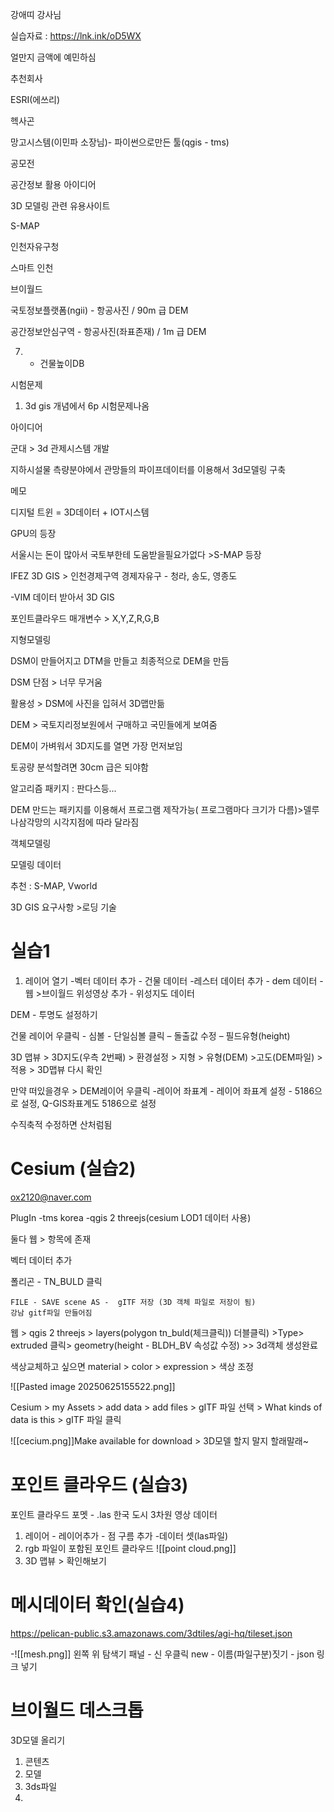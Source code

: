 강애띠 강사님

실습자료 : https://lnk.ink/oD5WX

얼만지 금액에 예민하심

추천회사

ESRI(에쓰리)

헥사곤

망고시스템(이민파 소장님)- 파이썬으로만든 툴(qgis - tms)

공모전

공간정보 활용 아이디어

3D 모델링 관련 유용사이트

S-MAP

인천자유구청

스마트 인천

브이월드

국토정보플랫폼(ngii) - 항공사진 / 90m 급 DEM

공간정보안심구역 - 항공사진(좌표존재) / 1m 급 DEM

7. - 건물높이DB

시험문제

1. 3d gis 개념에서 6p 시험문제나옴

아이디어

군대 > 3d 관제시스템 개발

지하시설물 측량분야에서 관망들의 파이프데이터를 이용해서 3d모델링 구축

메모

디지털 트윈 = 3D데이터 + IOT시스템

GPU의 등장

서울시는 돈이 많아서 국토부한테 도움받을필요가없다 >S-MAP 등장

IFEZ 3D GIS > 인천경제구역 경제자유구 - 청라, 송도, 영종도

-VIM 데이터 받아서 3D GIS

포인트클라우드 매개변수 > X,Y,Z,R,G,B

지형모델링

DSM이 만들어지고 DTM을 만들고 최종적으로 DEM을 만듬

DSM 단점 > 너무 무거움

활용성 > DSM에 사진을 입혀서 3D맵만듦

DEM > 국토지리정보원에서 구매하고 국민들에게 보여줌

DEM이 가벼워서 3D지도를 열면 가장 먼저보임

토공량 분석할려면 30cm 급은 되야함

알고리즘 패키지 : 판다스등...

DEM 만드는 패키지를 이용해서 프로그램 제작가능( 프로그램마다 크기가 다름)>델루나삼각망의 시각지점에 따라 달라짐

객체모델링

모델링 데이터

추천 : S-MAP, Vworld

3D GIS 요구사항 >로딩 기술

# 실습1


1. 레이어 열기
-벡터 데이터 추가 - 건물 데이터
-레스터 데이터 추가 - dem 데이터
-웹 >브이월드 위성영상 추가 - 위성지도 데이터


DEM  - 투명도 설정하기

건물 레이어 우클릭 - 심볼 - 단일심볼 클릭 – 돌출값 수정 – 필드유형(height)

3D 맵뷰 > 3D지도(우측 2번째) > 환경설정 > 지형 > 유형(DEM) >고도(DEM파일) > 적용 > 3D맵뷰 다시 확인

만약 떠있을경우 > DEM레이어 우클릭 -레이어 좌표계 - 레이어 좌표계 설정 - 5186으로 설정, Q-GIS좌표계도 5186으로 설정


수직축적 수정하면 산처럼됨

# Cesium (실습2)

ox2120@naver.com



PlugIn
-tms korea
-qgis 2 threejs(cesium LOD1 데이터 사용)



둘다 웹 > 항목에 존재



벡터 데이터 추가 


폴리곤 - TN_BULD 클릭 




	FILE - SAVE scene AS -  gITF 저장 (3D 객체 파일로 저장이 됨)
	강남 gitf파일 만들어짐


웹 > qgis 2 threejs > layers(polygon tn_buld(체크클릭)) 더블클릭) >Type> extruded 클릭> geometry(height - BLDH_BV 속성값 수정) >> 3d객체 생성완료

색상교체하고 싶으면 material > color > expression > 색상 조정

![[Pasted image 20250625155522.png]]


Cesium >  my Assets >  add data > add files > gITF 파일 선택 > What kinds of data is this > gITF 파일 클릭 


![[cecium.png]]Make available for download > 3D모델 할지 말지 할래말래~







# 포인트 클라우드 (실습3)

포인트 클라우드 포멧 - .las
한국 도시 3차원 영상 데이터

1. 레이어 - 레이어추가 - 점 구름 추가 -데이터 셋(las파일)
2. rgb 파일이 포함된 포인트 클라우드 ![[point cloud.png]]
3. 3D 맵뷰 > 확인해보기 



# 메시데이터 확인(실습4)
https://pelican-public.s3.amazonaws.com/3dtiles/agi-hq/tileset.json


-![[mesh.png]]
왼쪽 위 탐색기 패널 - 신 우클릭 new - 이름(파일구분)짓기 - json 링크 넣기




# 브이월드 데스크톱


3D모델 올리기
1. 콘텐츠
2. 모델
3. 3ds파일 
4. 